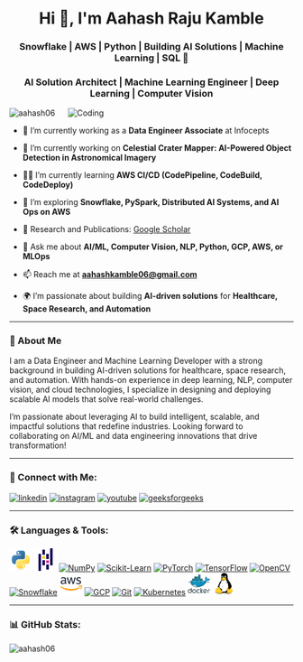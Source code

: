 <h1 align="center">Hi 👋, I'm Aahash Raju Kamble</h1>
<h3 align="center"> Snowflake | AWS | Python | Building AI Solutions | Machine Learning | SQL 🚀 </h3>
<h3 align="center"> AI Solution Architect | Machine Learning Engineer | Deep Learning | Computer Vision </h3>

<img align="right" alt="Coding" width="400" src="https://media1.giphy.com/media/v1.Y2lkPTc5MGI3NjExc2w1Zm1idmptMXNtNW5leTdkeGxjaXIyZXJwcjZmaW5rOGU4aHR5dyZlcD12MV9pbnRlcm5hbF9naWZfYnlfaWQmY3Q9Zw/78XCFBGOlS6keY1Bil/giphy.gif">


<p align="left"> <img src="https://komarev.com/ghpvc/?username=aahash06&label=Profile%20views&color=0e75b6&style=flat" alt="aahash06" /> </p>

- 💼 I’m currently working as a **Data Engineer Associate** at Infocepts

- 🔭 I’m currently working on **Celestial Crater Mapper: AI-Powered Object Detection in Astronomical Imagery**

- 👨‍💻 I’m currently learning **AWS CI/CD (CodePipeline, CodeBuild, CodeDeploy)**

- 🧠 I’m exploring **Snowflake, PySpark, Distributed AI Systems, and AI Ops on AWS**

- 📝 Research and Publications: [Google Scholar](https://scholar.google.com/citations?user=ZJtb0JUAAAAJ&hl=en)

- 💬 Ask me about **AI/ML, Computer Vision, NLP, Python, GCP, AWS, or MLOps**

- 📫 Reach me at **aahashkamble06@gmail.com**

- 🌍 I’m passionate about building **AI-driven solutions** for **Healthcare, Space Research, and Automation**

---

### 🚀 About Me

I am a Data Engineer and Machine Learning Developer with a strong background in building AI-driven solutions for healthcare, space research, and automation. With hands-on experience in deep learning, NLP, computer vision, and cloud technologies, I specialize in designing and deploying scalable AI models that solve real-world challenges.

I’m passionate about leveraging AI to build intelligent, scalable, and impactful solutions that redefine industries. Looking forward to collaborating on AI/ML and data engineering innovations that drive transformation!

---

### 🤝 Connect with Me:
<p align="left">
<a href="https://www.linkedin.com/in/aahash-kamble-759377226/" target="blank"><img align="center" src="https://raw.githubusercontent.com/rahuldkjain/github-profile-readme-generator/master/src/images/icons/Social/linked-in-alt.svg" alt="linkedin" height="30" width="40" /></a>
<a href="https://www.instagram.com/aahash_06" target="blank"><img align="center" src="https://raw.githubusercontent.com/rahuldkjain/github-profile-readme-generator/master/src/images/icons/Social/instagram.svg" alt="instagram" height="30" width="40" /></a>
<a href="https://www.youtube.com/c/AahashKamble" target="blank"><img align="center" src="https://raw.githubusercontent.com/rahuldkjain/github-profile-readme-generator/master/src/images/icons/Social/youtube.svg" alt="youtube" height="30" width="40" /></a>
<a href="https://www.geeksforgeeks.org/user/aahash06/" target="blank"><img align="center" src="https://raw.githubusercontent.com/rahuldkjain/github-profile-readme-generator/master/src/images/icons/Social/geeks-for-geeks.svg" alt="geeksforgeeks" height="30" width="40" /></a>
</p>

---

### 🛠️ Languages & Tools:
<p align="left">
  <a href="https://www.python.org"><img src="https://raw.githubusercontent.com/devicons/devicon/master/icons/python/python-original.svg" width="40" height="40" alt="Python" /></a>
  <a href="https://pandas.pydata.org/"><img src="https://raw.githubusercontent.com/devicons/devicon/2ae2a900d2f041da66e950e4d48052658d850630/icons/pandas/pandas-original.svg" width="40" height="40" alt="Pandas" /></a>
  <a href="https://numpy.org/"><img src="https://upload.wikimedia.org/wikipedia/commons/3/31/NumPy_logo_2020.svg" width="40" height="40" alt="NumPy" /></a>
  <a href="https://scikit-learn.org/"><img src="https://upload.wikimedia.org/wikipedia/commons/0/05/Scikit_learn_logo_small.svg" width="40" height="40" alt="Scikit-Learn" /></a>
  <a href="https://pytorch.org/"><img src="https://www.vectorlogo.zone/logos/pytorch/pytorch-icon.svg" width="40" height="40" alt="PyTorch" /></a>
  <a href="https://www.tensorflow.org/"><img src="https://www.vectorlogo.zone/logos/tensorflow/tensorflow-icon.svg" width="40" height="40" alt="TensorFlow" /></a>
  <a href="https://opencv.org/"><img src="https://www.vectorlogo.zone/logos/opencv/opencv-icon.svg" width="40" height="40" alt="OpenCV" /></a>
  <a href="https://www.snowflake.com/"><img src="https://avatars.githubusercontent.com/u/17399016?s=200&v=4" width="40" height="40" alt="Snowflake" /></a>
  <a href="https://aws.amazon.com/"><img src="https://raw.githubusercontent.com/devicons/devicon/master/icons/amazonwebservices/amazonwebservices-original-wordmark.svg" width="40" height="40" alt="AWS" /></a>
  <a href="https://cloud.google.com/"><img src="https://www.vectorlogo.zone/logos/google_cloud/google_cloud-icon.svg" width="40" height="40" alt="GCP" /></a>
  <a href="https://git-scm.com/"><img src="https://www.vectorlogo.zone/logos/git-scm/git-scm-icon.svg" width="40" height="40" alt="Git" /></a>
  <a href="https://kubernetes.io"><img src="https://www.vectorlogo.zone/logos/kubernetes/kubernetes-icon.svg" width="40" height="40" alt="Kubernetes" /></a>
  <a href="https://www.docker.com/"><img src="https://raw.githubusercontent.com/devicons/devicon/master/icons/docker/docker-original-wordmark.svg" width="40" height="40" alt="Docker" /></a>
  <a href="https://www.linux.org/"><img src="https://raw.githubusercontent.com/devicons/devicon/master/icons/linux/linux-original.svg" width="40" height="40" alt="Linux" /></a>
</p>

---

### 📊 GitHub Stats:
<p><img align="center" src="https://github-readme-stats.vercel.app/api/top-langs?username=aahash06&show_icons=true&locale=en&layout=compact" alt="aahash06" /></p>
